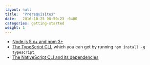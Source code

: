 ```yaml
---
layout: null
title:  "Prerequisites"
date:   2016-10-25 08:59:23 -0400
categories: getting-started
weight: 1
---
```


* [Node.js 5.x+ and npm 3+](https://nodejs.org/en/)
* [The TypeScript CLI](https://www.typescriptlang.org/docs/tutorial.html), which you can get by running `npm install -g typescript`.
* [The NativeScript CLI and its dependencies](https://docs.nativescript.org/start/quick-setup)
